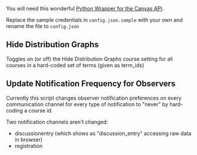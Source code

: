 You will need this wonderful [Python Wrapper for the Canvas API](https://github.com/ucfopen/canvasapi).

Replace the sample credentials in `config.json.sample` with your own and rename the file to `config.json`

## Hide Distribution Graphs

Toggles on (or off) the Hide Distribution Graphs course setting for all courses in a hard-coded set of terms (given as term_ids)

## Update Notification Frequency for Observers

Currently this script changes observer notification preferences on every communication channel for every type of notification to "never" by hard-coding a course id.

Two notification channels aren't changed:

* discussionentry (which shows as "discussion_entry" accessing raw data in browser)
* registration
